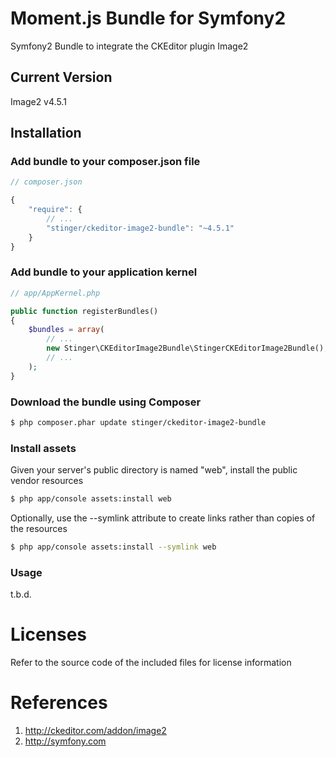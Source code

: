 # Moment.js Bundle for Symfony2
Symfony2 Bundle to integrate the CKEditor plugin Image2

## Current Version

Image2 v4.5.1

## Installation

### Add bundle to your composer.json file

``` js
// composer.json

{
    "require": {
		// ...
        "stinger/ckeditor-image2-bundle": "~4.5.1"
    }
}
```

### Add bundle to your application kernel

``` php
// app/AppKernel.php

public function registerBundles()
{
    $bundles = array(
        // ...
        new Stinger\CKEditorImage2Bundle\StingerCKEditorImage2Bundle(),
        // ...
    );
}
```

### Download the bundle using Composer

``` bash
$ php composer.phar update stinger/ckeditor-image2-bundle
```

### Install assets

Given your server's public directory is named "web", install the public vendor resources

``` bash
$ php app/console assets:install web
```

Optionally, use the --symlink attribute to create links rather than copies of the resources 

``` bash
$ php app/console assets:install --symlink web
```

### Usage

t.b.d.


# Licenses

Refer to the source code of the included files for license information

# References

1. http://ckeditor.com/addon/image2
2. http://symfony.com

